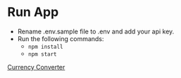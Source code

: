 # Run App

- Rename .env.sample file to .env and add your api key.
- Run the following commands:
  - `npm install`
  - `npm start`

[Currency Converter](https://currency-converter-cc.netlify.app/)
